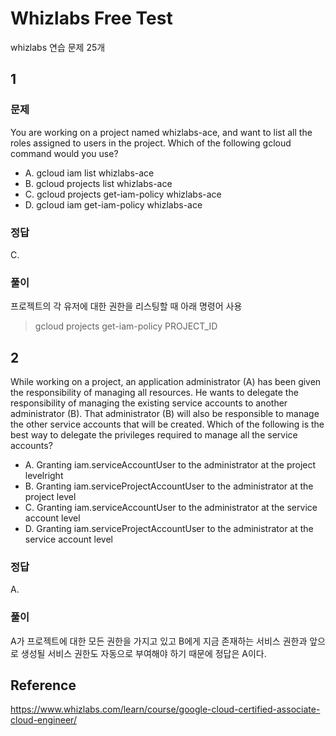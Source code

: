 # Whizlabs Free Test

whizlabs 연습 문제 25개

## 1

### 문제

You are working on a project named whizlabs-ace, and want to list all the roles assigned to users in the project. Which of the following gcloud command would you use?

- A. gcloud iam list whizlabs-ace
- B. gcloud projects list whizlabs-ace
- C. gcloud projects get-iam-policy whizlabs-ace
- D. gcloud iam get-iam-policy whizlabs-ace

### 정답

C.

### 풀이

프로젝트의 각 유저에 대한 권한을 리스팅할 때 아래 명령어 사용

> gcloud projects get-iam-policy PROJECT_ID

## 2

While working on a project, an application administrator (A) has been given the responsibility of managing all resources. He wants to delegate the responsibility of managing the existing service accounts to another administrator (B). That administrator (B) will also be responsible to manage the other service accounts that will be created. Which of the following is the best way to delegate the privileges required to manage all the service accounts?

- A. Granting iam.serviceAccountUser to the administrator at the project levelright
- B. Granting iam.serviceProjectAccountUser to the administrator at the project level
- C. Granting iam.serviceAccountUser to the administrator at the service account level
- D. Granting iam.serviceProjectAccountUser to the administrator at the service account level

### 정답

A.

### 풀이

A가 프로젝트에 대한 모든 권한을 가지고 있고 B에게 지금 존재하는 서비스 권한과 앞으로 생성될 서비스 권한도 자동으로 부여해야 하기 때문에 정답은 A이다.

## Reference

https://www.whizlabs.com/learn/course/google-cloud-certified-associate-cloud-engineer/ 